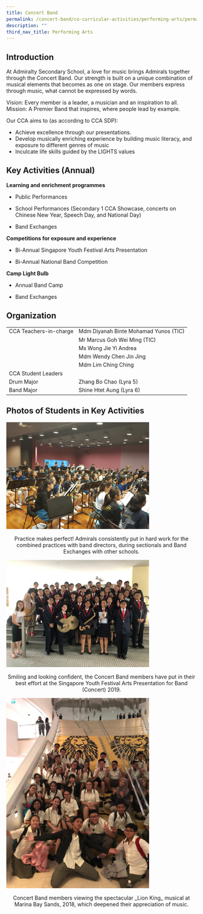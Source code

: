 ```yaml
---
title: Concert Band
permalink: /concert-band/co-curricular-activities/performing-arts/permalink/
description: ""
third_nav_title: Performing Arts
---
```

Introduction
------------

At Admiralty Secondary School, a love for music brings Admirals together through the Concert Band. Our strength is built on a unique combination of musical elements that becomes as one on stage. Our members express through music, what cannot be expressed by words.  
  
Vision: Every member is a leader, a musician and an inspiration to all.  
Mission: A Premier Band that inspires, where people lead by example.  
  

Our CCA aims to (as according to CCA SDP):

*   Achieve excellence through our presentations.
*   Develop musically enriching experience by building music literacy, and exposure to different genres of music
*   Inculcate life skills guided by the LIGHTS values

Key Activities (Annual)
-----------------------

**Learning and enrichment programmes**  

*   Public Performances  
    
*   School Performances (Secondary 1 CCA Showcase, concerts on Chinese New Year, Speech Day, and National Day)
*   Band Exchanges

  
**Competitions for exposure and experience**  

*   Bi-Annual Singapore Youth Festival Arts Presentation  
    
*   Bi-Annual National Band Competition  
    

  
**Camp Light Bulb**  

*   Annual Band Camp  
    
*   Band Exchanges

Organization
------------

|  |  |
|---|---|
| CCA Teachers-in-charge | Mdm Diyanah Binte Mohamad Yunos (TIC) |
|   | Mr Marcus Goh Wei Ming (TIC) |
|   | Ms Wong Jie Yi Andrea |
|   | Mdm Wendy Chen Jin Jing |
|   |  Mdm Lim Ching Ching |
| CCA Student Leaders |  |
|  Drum Major | Zhang Bo Chao (Lyra 5) |
|  Band Major |  Shine Htet Aung (Lyra 6) |

Photos of Students in Key Activities
------------------------------------
<img src="/images/cb1.jpg"
		 style="width:75%">

<p style="text-align: center;">Practice makes perfect! Admirals consistently put in hard work for the combined practices with band directors, during sectionals and Band Exchanges with other schools.</p>

<img src="/images/cb2.jpg"
		 style="width:75%">

<p style="text-align: center;">Smiling and looking confident, the Concert Band members have put in their best effort at the Singapore Youth Festival Arts Presentation for Band (Concert) 2019.</p>

<img src="/images/cb3.jpg"
		 style="width:75%">

<p style="text-align: center;">Concert Band members viewing the spectacular _Lion King_ musical at Marina Bay Sands, 2018, which deepened their appreciation of music.</p>


